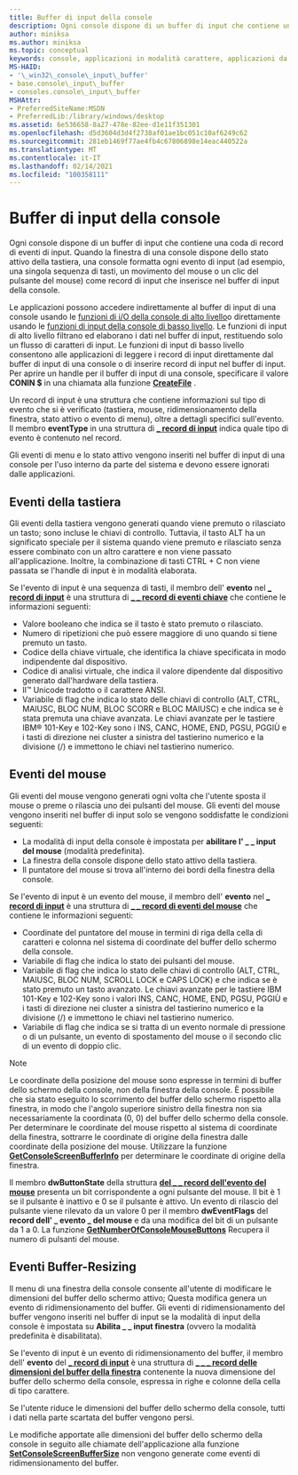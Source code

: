 ```yaml
---
title: Buffer di input della console
description: Ogni console dispone di un buffer di input che contiene una coda di record di eventi di input.
author: miniksa
ms.author: miniksa
ms.topic: conceptual
keywords: console, applicazioni in modalità carattere, applicazioni da riga di comando, applicazioni di terminale, api della console
MS-HAID:
- '\_win32\_console\_input\_buffer'
- base.console\_input\_buffer
- consoles.console\_input\_buffer
MSHAttr:
- PreferredSiteName:MSDN
- PreferredLib:/library/windows/desktop
ms.assetid: 6e536658-8a27-478e-82ee-d1e11f351301
ms.openlocfilehash: d5d3604d3d4f2738af01ae1bc051c10af6249c62
ms.sourcegitcommit: 281eb1469f77ae4fb4c67806898e14eac440522a
ms.translationtype: MT
ms.contentlocale: it-IT
ms.lasthandoff: 02/14/2021
ms.locfileid: "100358111"
---
```

# <a name="console-input-buffer"></a>Buffer di input della console

Ogni console dispone di un buffer di input che contiene una coda di record di eventi di input. Quando la finestra di una console dispone dello stato attivo della tastiera, una console formatta ogni evento di input (ad esempio, una singola sequenza di tasti, un movimento del mouse o un clic del pulsante del mouse) come record di input che inserisce nel buffer di input della console.

Le applicazioni possono accedere indirettamente al buffer di input di una console usando le [funzioni di i/O della console di alto livello](high-level-console-input-and-output-functions.md)o direttamente usando le [funzioni di input della console di basso livello](low-level-console-input-functions.md). Le funzioni di input di alto livello filtrano ed elaborano i dati nel buffer di input, restituendo solo un flusso di caratteri di input. Le funzioni di input di basso livello consentono alle applicazioni di leggere i record di input direttamente dal buffer di input di una console o di inserire record di input nel buffer di input. Per aprire un handle per il buffer di input di una console, specificare il valore **CONIN $** in una chiamata alla funzione [**CreateFile**](/windows/win32/api/fileapi/nf-fileapi-createfilea) .

Un record di input è una struttura che contiene informazioni sul tipo di evento che si è verificato (tastiera, mouse, ridimensionamento della finestra, stato attivo o evento di menu), oltre a dettagli specifici sull'evento. Il membro **eventType** in una struttura di [**\_ record di input**](input-record-str.md) indica quale tipo di evento è contenuto nel record.

Gli eventi di menu e lo stato attivo vengono inseriti nel buffer di input di una console per l'uso interno da parte del sistema e devono essere ignorati dalle applicazioni.

## <a name="keyboard-events"></a>Eventi della tastiera

Gli eventi della tastiera vengono generati quando viene premuto o rilasciato un tasto; sono incluse le chiavi di controllo. Tuttavia, il tasto ALT ha un significato speciale per il sistema quando viene premuto e rilasciato senza essere combinato con un altro carattere e non viene passato all'applicazione. Inoltre, la combinazione di tasti CTRL + C non viene passata se l'handle di input è in modalità elaborata.

Se l'evento di input è una sequenza di tasti, il membro dell' **evento** nel [**\_ record di input**](input-record-str.md) è una struttura di [**\_ \_ record di eventi chiave**](key-event-record-str.md) che contiene le informazioni seguenti:

- Valore booleano che indica se il tasto è stato premuto o rilasciato.
- Numero di ripetizioni che può essere maggiore di uno quando si tiene premuto un tasto.
- Codice della chiave virtuale, che identifica la chiave specificata in modo indipendente dal dispositivo.
- Codice di analisi virtuale, che indica il valore dipendente dal dispositivo generato dall'hardware della tastiera.
- Il™ Unicode tradotto o il carattere ANSI.
- Variabile di flag che indica lo stato delle chiavi di controllo (ALT, CTRL, MAIUSC, BLOC NUM, BLOC SCORR e BLOC MAIUSC) e che indica se è stata premuta una chiave avanzata. Le chiavi avanzate per le tastiere IBM® 101-Key e 102-Key sono i INS, CANC, HOME, END, PGSU, PGGIÙ e i tasti di direzione nei cluster a sinistra del tastierino numerico e la divisione (/) e immettono le chiavi nel tastierino numerico.

## <a name="mouse-events"></a>Eventi del mouse

Gli eventi del mouse vengono generati ogni volta che l'utente sposta il mouse o preme o rilascia uno dei pulsanti del mouse. Gli eventi del mouse vengono inseriti nel buffer di input solo se vengono soddisfatte le condizioni seguenti:

- La modalità di input della console è impostata per **abilitare l' \_ \_ input del mouse** (modalità predefinita).
- La finestra della console dispone dello stato attivo della tastiera.
- Il puntatore del mouse si trova all'interno dei bordi della finestra della console.

Se l'evento di input è un evento del mouse, il membro dell' **evento** nel [**\_ record di input**](input-record-str.md) è una struttura di [**\_ \_ record di eventi del mouse**](mouse-event-record-str.md) che contiene le informazioni seguenti:

- Coordinate del puntatore del mouse in termini di riga della cella di caratteri e colonna nel sistema di coordinate del buffer dello schermo della console.
- Variabile di flag che indica lo stato dei pulsanti del mouse.
- Variabile di flag che indica lo stato delle chiavi di controllo (ALT, CTRL, MAIUSC, BLOC NUM, SCROLL LOCK e CAPS LOCK) e che indica se è stato premuto un tasto avanzato. Le chiavi avanzate per le tastiere IBM 101-Key e 102-Key sono i valori INS, CANC, HOME, END, PGSU, PGGIÙ e i tasti di direzione nei cluster a sinistra del tastierino numerico e la divisione (/) e immettono le chiavi nel tastierino numerico.
- Variabile di flag che indica se si tratta di un evento normale di pressione o di un pulsante, un evento di spostamento del mouse o il secondo clic di un evento di doppio clic.

> [!NOTE]
>Le coordinate della posizione del mouse sono espresse in termini di buffer dello schermo della console, non della finestra della console. È possibile che sia stato eseguito lo scorrimento del buffer dello schermo rispetto alla finestra, in modo che l'angolo superiore sinistro della finestra non sia necessariamente la coordinata (0, 0) del buffer dello schermo della console. Per determinare le coordinate del mouse rispetto al sistema di coordinate della finestra, sottrarre le coordinate di origine della finestra dalle coordinate della posizione del mouse. Utilizzare la funzione [**GetConsoleScreenBufferInfo**](getconsolescreenbufferinfo.md) per determinare le coordinate di origine della finestra.

Il membro **dwButtonState** della struttura [**del \_ \_ record dell'evento del mouse**](mouse-event-record-str.md) presenta un bit corrispondente a ogni pulsante del mouse. Il bit è 1 se il pulsante è inattivo e 0 se il pulsante è attivo. Un evento di rilascio del pulsante viene rilevato da un valore 0 per il membro **dwEventFlags** del **record dell' \_ evento \_ del mouse** e da una modifica del bit di un pulsante da 1 a 0. La funzione [**GetNumberOfConsoleMouseButtons**](getnumberofconsolemousebuttons.md) Recupera il numero di pulsanti del mouse.

## <a name="buffer-resizing-events"></a>Eventi Buffer-Resizing

Il menu di una finestra della console consente all'utente di modificare le dimensioni del buffer dello schermo attivo; Questa modifica genera un evento di ridimensionamento del buffer. Gli eventi di ridimensionamento del buffer vengono inseriti nel buffer di input se la modalità di input della console è impostata su **Abilita \_ \_ input finestra** (ovvero la modalità predefinita è disabilitata).

Se l'evento di input è un evento di ridimensionamento del buffer, il membro dell' **evento** del [**\_ record di input**](input-record-str.md) è una struttura di [**\_ \_ \_ record delle dimensioni del buffer della finestra**](window-buffer-size-record-str.md) contenente la nuova dimensione del buffer dello schermo della console, espressa in righe e colonne della cella di tipo carattere.

Se l'utente riduce le dimensioni del buffer dello schermo della console, tutti i dati nella parte scartata del buffer vengono persi.

Le modifiche apportate alle dimensioni del buffer dello schermo della console in seguito alle chiamate dell'applicazione alla funzione [**SetConsoleScreenBufferSize**](setconsolescreenbuffersize.md) non vengono generate come eventi di ridimensionamento del buffer.